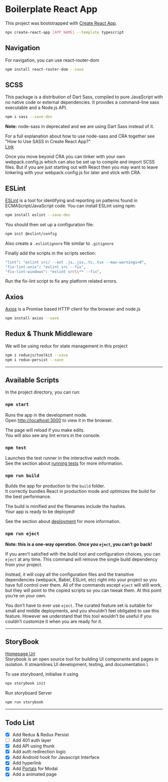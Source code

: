 # Boilerplate React App

This project was bootstrapped with [Create React App](https://github.com/facebook/create-react-app).
```bash
npx create-react-app [APP_NAME] --template typescript
```

## Navigation

For navigation, you can use react-router-dom
```bash
npm install react-router-dom --save
```

## SCSS
This package is a distribution of Dart Sass, compiled to pure JavaScript with no native code or external dependencies. It provides a command-line sass executable and a Node.js API.

```bash
npm i sass --save-dev
```
**Note:** node-sass in deprecated and we are using Dart Sass instead of it.

For a full explanation about how to use node-sass and CRA together see "How to Use SASS in Create React App?"\
[Link](https://www.robinwieruch.de/create-react-app-with-sass-support)

Once you move beyond CRA you can tinker with your own webpack.config.js which can also be set up to compile and import SCSS files. But if you are just starting out with React then you may want to leave tinkering with your webpack.config.js for later and stick with CRA.

## ESLint 
[ESLint](https://www.npmjs.com/package/eslint) is a tool for identifying and reporting on patterns found in ECMAScript/JavaScript code.
You can install ESLint using npm:
```bash
npm install eslint --save-dev
```
You should then set up a configuration file:
```bash
npm init @eslint/config
```
Also create a `.eslintignore` file similar to `.gitignore`

Finally add the scripts in the scripts section:
```bash
"lint": "eslint src/ --ext .js,.jsx,.ts,.tsx --max-warnings=0",
"fix-lint-unix": "eslint src --fix",
"fix-lint-windows": "eslint src\\** --fix",
```
Run the fix-lint script to fix any platform related errors.

## Axios
[Axios](https://www.npmjs.com/package/axios) is a Promise based HTTP client for the browser and node.js
```bash
npm install axios --save
```

## Redux & Thunk Middleware
We will be using redux for state management in this project
```bash
npm i reduxjs/toolkit --save
npm i redux-persist --save
```
---
## Available Scripts

In the project directory, you can run:

### `npm start`

Runs the app in the development mode.\
Open [http://localhost:3000](http://localhost:3000) to view it in the browser.

The page will reload if you make edits.\
You will also see any lint errors in the console.

### `npm test`

Launches the test runner in the interactive watch mode.\
See the section about [running tests](https://facebook.github.io/create-react-app/docs/running-tests) for more information.

### `npm run build`

Builds the app for production to the `build` folder.\
It correctly bundles React in production mode and optimizes the build for the best performance.

The build is minified and the filenames include the hashes.\
Your app is ready to be deployed!

See the section about [deployment](https://facebook.github.io/create-react-app/docs/deployment) for more information.

### `npm run eject`

**Note: this is a one-way operation. Once you `eject`, you can’t go back!**

If you aren’t satisfied with the build tool and configuration choices, you can `eject` at any time. This command will remove the single build dependency from your project.

Instead, it will copy all the configuration files and the transitive dependencies (webpack, Babel, ESLint, etc) right into your project so you have full control over them. All of the commands except `eject` will still work, but they will point to the copied scripts so you can tweak them. At this point you’re on your own.

You don’t have to ever use `eject`. The curated feature set is suitable for small and middle deployments, and you shouldn’t feel obligated to use this feature. However we understand that this tool wouldn’t be useful if you couldn’t customize it when you are ready for it.

---------------------------------------------------------------------------------
## StoryBook
[Homepage Url](https://storybook.js.org/)\
Storybook is an open source tool for building UI components and pages in isolation. It streamlines UI development, testing, and documentation.\

To use storyboard, initialise it using
```bash
npx storybook init
```
Run storyboard Server

```bash
npm run storybook
```

---
## Todo List
- [x] Add Redux & Redux Persist
- [ ] Add 401 auth layer
- [x] Add API using thunk
- [x] Add auth redirection logic
- [x] Add Android hook for Javascript Interface
- [x] Add hyperlink
- [x] Add [Portals](https://reactjs.org/docs/portals.html) for Modal
- [x] Add a animated page